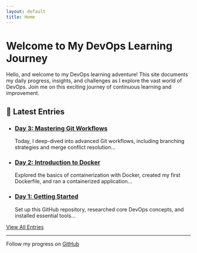 ```yaml
---
layout: default
title: Home
---
```


# Welcome to My DevOps Learning Journey

<div class="introduction">
  <p>Hello, and welcome to my DevOps learning adventure! This site documents my daily progress, insights, and challenges as I explore the vast world of DevOps. Join me on this exciting journey of continuous learning and improvement.</p>
</div>

## 🚀 Latest Entries

<div class="post-list">
  <ul>
    <li>
      <h3><a href="./logs/day-3.md">Day 3: Mastering Git Workflows</a></h3>
      <p class="excerpt">Today, I deep-dived into advanced Git workflows, including branching strategies and merge conflict resolution...</p>
    </li>
    <li>
      <h3><a href="./logs/day-2.md">Day 2: Introduction to Docker</a></h3>
      <p class="excerpt">Explored the basics of containerization with Docker, created my first Dockerfile, and ran a containerized application...</p>
    </li>
    <li>
      <h3><a href="./logs/day-1.md">Day 1: Getting Started</a></h3>
      <p class="excerpt">Set up this GitHub repository, researched core DevOps concepts, and installed essential tools...</p>
    </li>
  </ul>
</div>


<a href="archive.md" class="btn">View All Entries</a>


---

<footer>
  <p>Follow my progress on <a href="https://github.com/yourusername/devops-learning-journey">GitHub</a></p>
</footer>
